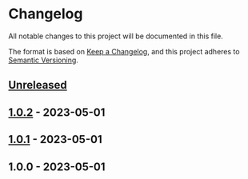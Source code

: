 # Changelog

All notable changes to this project will be documented in this file.

The format is based on [Keep a Changelog](https://keepachangelog.com/en/1.0.0/),
and this project adheres to [Semantic Versioning](https://semver.org/spec/v2.0.0.html).

## [Unreleased]


## [1.0.2] - 2023-05-01

## [1.0.1] - 2023-05-01

## 1.0.0 - 2023-05-01

[Unreleased]: https://github.com/BombenProdukt/blade-icons-yr-weather-symbols/compare/1.0.2...HEAD
[1.0.2]: https://github.com/BombenProdukt/blade-icons-yr-weather-symbols/compare/1.0.1...1.0.2
[1.0.1]: https://github.com/BombenProdukt/blade-icons-yr-weather-symbols/compare/1.0.0...1.0.1
